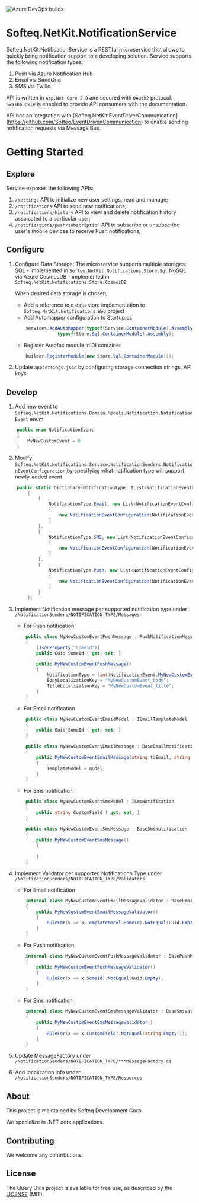 ![Azure DevOps builds](https://img.shields.io/azure-devops/build/SofteqDevelopment/NetKit/19.svg)

# Softeq.NetKit.NotificationService

Softeq.NetKit.NotificationService is a RESTful microservice that allows to quickly bring notification support to a developing solution.
Service supports the following notification types: 
1. Push via Azure Notification Hub
2. Email via SendGrid
3. SMS via Twilio

API is written in ```Asp.Net Core 2.0``` and secured with ```OAuth2``` protocol. 
```Swashbuckle``` is enabled to provide API consumers with the documentation.

API has an integration with [Softeq.NetKit.EventDriverCommunication] (https://github.com/Softeq/EventDrivenCommunication) to enable sending notification requests via Message Bus.

# Getting Started

## Explore 

Service exposes the following APIs:

1. ```/settings``` API to initialize new user settings, read and manage;
2. ```/notifications``` API to send new notifications;
3. ```/notifications/history``` API to view and delete notification history assoicated to a particular user;
4. ```/notifications/push/subscription``` API to subscribe or unsubscribe user's mobile devices to receive Push notifications;

## Configure

1. Configure Data Storage: 
    The microservice supports multiple storages: 
        SQL - implemented in ```Softeq.NetKit.Notifications.Store.Sql```
        NoSQL via Azure CosmosDB - implemented in  ```Softeq.NetKit.Notifications.Store.CosmosDB```

    When desired data storage is chosen, 
    * Add a reference to a data store implementation to  ```Softeq.NetKit.Notifications.Web``` project
    * Add Automapper configuration to Startup.cs

    ```csharp
        services.AddAutoMapper(typeof(Service.ContainerModule).Assembly,
                    typeof(Store.Sql.ContainerModule).Assembly);
    ```

    * Register Autofac module in DI container

    ```csharp
        builder.RegisterModule(new Store.Sql.ContainerModule());
    ```

2. Update ```appsettings.json``` by configuring storage connection strings, API keys

## Develop

1. Add new event to ```Softeq.NetKit.Notifications.Domain.Models.Notification.NotificationEvent``` enum
```csharp
    public enum NotificationEvent
    {
        MyNewCustomEvent = 0
    }
```

2. Modify ```Softeq.NetKit.Notifications.Service.NotificationSenders.NotificationEventConfiguration``` by specifying what notification type will support newly-added event
```csharp
    public static Dictionary<NotificationType, IList<NotificationEventConfiguration>> Config = new Dictionary<NotificationType, IList<NotificationEventConfiguration>>
        {
            {
                NotificationType.Email, new List<NotificationEventConfiguration>
                {
                    new NotificationEventConfiguration(NotificationEvent.MyNewCustomEvent, true)
                }
            },
            {
                NotificationType.SMS, new List<NotificationEventConfiguration>
                {
					new NotificationEventConfiguration(NotificationEvent.MyNewCustomEvent)
                }
            },
            {
                NotificationType.Push, new List<NotificationEventConfiguration>
                {
                    new NotificationEventConfiguration(NotificationEvent.MyNewCustomEvent)
                }
            }
        };
```

3. Implement Notification message per supported notification type under ```/NotificationSenders/NOTIFICATION_TYPE/Messages```
    * For Push notification
    ```csharp 
        public class MyNewCustomEventPushMessage : PushNotificationMessage
        {
            [JsonProperty("someId")]
            public Guid SomeId { get; set; }

            public MyNewCustomEventPushMessage()
            {
                NotificationType = (int)NotificationEvent.MyNewCustomEvent;
                BodyLocalizationKey = "MyNewCustomEvent_body";
                TitleLocalizationKey = "MyNewCustomEvent_title";
            }
        }
    ```

    * For Email notification
    ```csharp 
        public class MyNewCustomEventEmailModel : IEmailTemplateModel
        {
            public Guid SomeId { get; set; }
        }

        public class MyNewCustomEventEmailMessage : BaseEmailNotification<MyNewCustomEventEmailModel>
        {
            public MyNewCustomEventEmailMessage(string toEmail, string toName, MyNewCustomEventEmailModel model) : base(new RecipientDto(toEmail, toName))
            {
                TemplateModel = model;
            }
        }
    ```
	
	* For Sms notification
    ```csharp 
        public class MyNewCustomEventSmsModel : ISmsNotification
        {
            public string CustomField { get; set; }
        }

        public class MyNewCustomEventSmsMessage : BaseSmsNotification
        {
            public MyNewCustomEventSmsMessage()
            {
                
            }
        }
    ```

3. Implement Validator per supported Notificationn Type under ```/NotificationSenders/NOTIFICATION_TYPE/Validators```
    * For Email notification
    ```csharp 
        internal class MyNewCustomEventEmailMessageValidator : BaseEmailValidator<MyNewCustomEventEmailMessage>
        {
            public MyNewCustomEventEmailMessageValidator()
            {
                RuleFor(x => x.TemplateModel.SomeId).NotEqual(Guid.Empty);
            }
        }
    ```

    * For Push notification
    ```csharp 
        internal class MyNewCustomEventPushMessageValidator : BasePushMessageValidator<MyNewCustomEventPushMessage>
        {
            public MyNewCustomEventPushMessageValidator()
            {
                RuleFor(x => x.SomeId).NotEqual(Guid.Empty);
            }
        }
    ```
	
	* For Sms notification
    ```csharp 
        internal class MyNewCustomEventSmsMessageValidator : BaseSmsValidator<MyNewCustomEventSmsMessage>
        {
            public MyNewCustomEventSmsMessageValidator()
            {
                RuleFor(x => x.CustomField).NotEqual(string.Empty());
            }
        }
    ```

4. Update MessageFactory under ```/NotificationSenders/NOTIFICATION_TYPE/***MessageFactory.cs```

5. Add localization info under ```/NotificationSenders/NOTIFICATION_TYPE/Resources```

## About

This project is maintained by Softeq Development Corp.

We specialize in .NET core applications.

## Contributing

We welcome any contributions.

## License

The Query Utils project is available for free use, as described by the [LICENSE](/LICENSE) (MIT).
